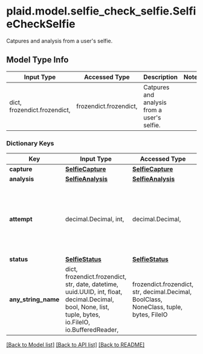 # plaid.model.selfie_check_selfie.SelfieCheckSelfie

Catpures and analysis from a user's selfie.

## Model Type Info
Input Type | Accessed Type | Description | Notes
------------ | ------------- | ------------- | -------------
dict, frozendict.frozendict,  | frozendict.frozendict,  | Catpures and analysis from a user&#x27;s selfie. | 

### Dictionary Keys
Key | Input Type | Accessed Type | Description | Notes
------------ | ------------- | ------------- | ------------- | -------------
**capture** | [**SelfieCapture**](SelfieCapture.md) | [**SelfieCapture**](SelfieCapture.md) |  | 
**analysis** | [**SelfieAnalysis**](SelfieAnalysis.md) | [**SelfieAnalysis**](SelfieAnalysis.md) |  | 
**attempt** | decimal.Decimal, int,  | decimal.Decimal,  | The &#x60;attempt&#x60; field begins with 1 and increments with each subsequent selfie upload. | 
**status** | [**SelfieStatus**](SelfieStatus.md) | [**SelfieStatus**](SelfieStatus.md) |  | 
**any_string_name** | dict, frozendict.frozendict, str, date, datetime, uuid.UUID, int, float, decimal.Decimal, bool, None, list, tuple, bytes, io.FileIO, io.BufferedReader,  | frozendict.frozendict, str, decimal.Decimal, BoolClass, NoneClass, tuple, bytes, FileIO | any string name can be used but the value must be the correct type | [optional]

[[Back to Model list]](../../README.md#documentation-for-models) [[Back to API list]](../../README.md#documentation-for-api-endpoints) [[Back to README]](../../README.md)

